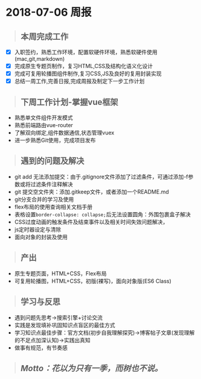 # 2018-07-06 周报

> ## 本周完成工作

- [x] 入职签约，熟悉工作环境，配置软硬件环境，熟悉软硬件使用(mac,git,markdown)
- [x] 完成原生专题页制作，复习HTML,CSS及结构化语义化设计
- [x] 完成可复用轮播图组件制作,复习CSS,JS及良好的复用封装实现
- [x] 总结一周工作,完善日报,完成周报及制定下一步工作计划

> ## 下周工作计划-掌握vue框架

- 熟悉单文件组件开发模式
- 熟悉前端路由vue-router
- 了解双向绑定,组件数据通信,状态管理vuex
- 进一步熟悉Git使用，完成项目发布

> ## 遇到的问题及解决

- git add 无法添加提交：由于.gitignore文件添加了过滤条件，可通过添加-f参数或将过滤条件注释解决
- git 提交空文件夹：添加.gitkeep文件，或者添加一个README.md
- git分支合并的学习及使用
- flex布局的使用查询相关文档手册
- 表格设置`border-collapse: collapse;`后无法设置圆角：外围包裹盒子解决
- CSS过度动画的触发条件及结束事件以及相关时间失效问题解决，
- js定时器设定与清除
- 面向对象的封装及使用

> ## 产出

- 原生专题页面，HTML+CSS，Flex布局
- 可复用轮播图，HTML+CSS，初版(裸写)，面向对象版(ES6 Class)

> ## 学习与反思

- 遇到问题先思考->搜索引擎+讨论交流
- 实践是发现填补巩固知识点盲区的最佳方式
- 学习知识点最佳步骤：官方文档(初步自我理解探究)->博客帖子文章(发现理解的不足点加深认知)->实践出真知
- 做事有规范，有节奏感

> ## *Motto：花以为只有一季，而树也不说。*